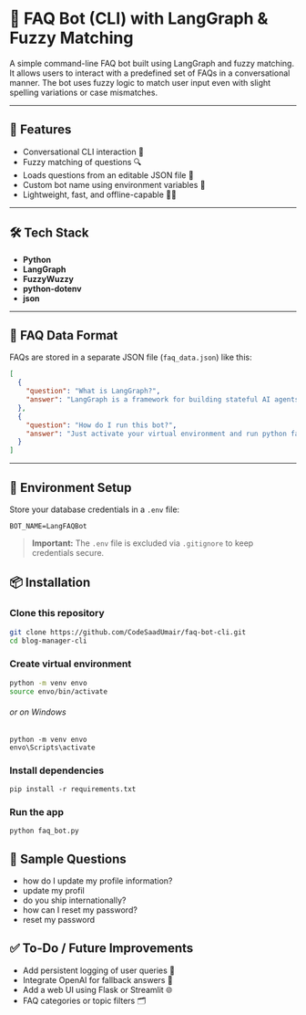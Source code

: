 # 📝 FAQ Bot (CLI) with LangGraph & Fuzzy Matching

A simple command-line FAQ bot built using LangGraph and fuzzy matching. It allows users to interact with a predefined set of FAQs in a conversational manner. The bot uses fuzzy logic to match user input even with slight spelling variations or case mismatches.

---

## 🚀 Features

- Conversational CLI interaction 🤖  
- Fuzzy matching of questions 🔍  
- Loads questions from an editable JSON file 📁  
- Custom bot name using environment variables 🔐  
- Lightweight, fast, and offline-capable 🏃‍♂️  

---

## 🛠️ Tech Stack

- **Python**
- **LangGraph**
- **FuzzyWuzzy**
- **python-dotenv**
- **json**

---

## 📁 FAQ Data Format

FAQs are stored in a separate JSON file (`faq_data.json`) like this:

```json
[
  {
    "question": "What is LangGraph?",
    "answer": "LangGraph is a framework for building stateful AI agents using graphs."
  },
  {
    "question": "How do I run this bot?",
    "answer": "Just activate your virtual environment and run python faq_bot.py."
  }
]
```

---

## 🔐 Environment Setup

Store your database credentials in a `.env` file:

```env
BOT_NAME=LangFAQBot
```

> **Important:** The `.env` file is excluded via `.gitignore` to keep credentials secure.

## 📦 Installation

### Clone this repository

```bash
git clone https://github.com/CodeSaadUmair/faq-bot-cli.git
cd blog-manager-cli
```

### Create virtual environment
```bash
python -m venv envo
source envo/bin/activate  
```
###### or on Windows
```
python -m venv envo
envo\Scripts\activate 
```

### Install dependencies
```
pip install -r requirements.txt
```

### Run the app
```
python faq_bot.py
```

## 📌 Sample Questions
- how do I update my profile information?
- update my profil
- do you ship internationally?
- how can I reset my password?
- reset my password


## ✅ To-Do / Future Improvements
- Add persistent logging of user queries 📜
- Integrate OpenAI for fallback answers 🤯
- Add a web UI using Flask or Streamlit 🌐
- FAQ categories or topic filters 🗂️

